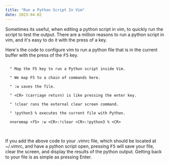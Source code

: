 ```yaml
---
title: "Run a Python Script In Vim"
date: 2023-04-02
---
```


Sometimes its useful, when editing a python script in vim, to quickly run the script to test the output. There are a million reasons to run a python script in vim, and it's easy to do it with the press of a key.

Here's the code to configure vim to run a python file that is in the current buffer with the press of the <kbd>F5</kbd> key.

<pre class="codeblock">
<code class="code">
  &quot; Map the F5 key to run a Python script inside Vim.<br>
  &quot; We map F5 to a chain of commands here.<br>
  &quot; :w saves the file.<br>
  &quot; &lt;CR&gt; (carriage return) is like pressing the enter key.<br>
  &quot; !clear runs the external clear screen command.<br>
  &quot; !python3 % executes the current file with Python.<br>
  nnoremap &lt;f5&gt; :w &lt;CR&gt;:!clear &lt;CR&gt;:!python3 % &lt;CR&gt;<br>
</code> 
</pre>

If you add the above code to your .vimrc file, which should be located at ~/.vimrc, and have a python script open, pressing <kbd>F5</kbd> will save your file, clear the screen, and display the results of the python output. Getting back to your file is as simple as pressing Enter.
